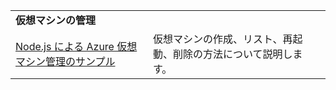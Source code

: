 | | |
|---|---|
| **仮想マシンの管理** ||
| [Node.js による Azure 仮想マシン管理のサンプル](https://github.com/Azure-Samples/storage-blob-node-getting-started) | 仮想マシンの作成、リスト、再起動、削除の方法について説明します。 |